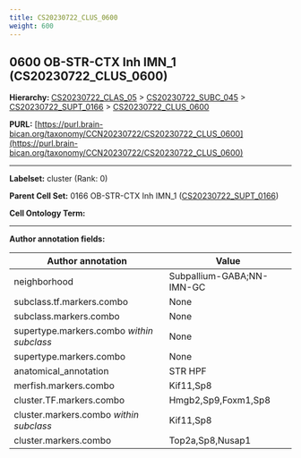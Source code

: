 ```yaml
---
title: CS20230722_CLUS_0600
weight: 600
---
```

## 0600 OB-STR-CTX Inh IMN_1 (CS20230722_CLUS_0600)
<b>Hierarchy: </b>
[CS20230722_CLAS_05](../CS20230722_CLAS_05) >
[CS20230722_SUBC_045](../CS20230722_SUBC_045) >
[CS20230722_SUPT_0166](../CS20230722_SUPT_0166) >
[CS20230722_CLUS_0600](../CS20230722_CLUS_0600)

**PURL:** [https://purl.brain-bican.org/taxonomy/CCN20230722/CS20230722_CLUS_0600](https://purl.brain-bican.org/taxonomy/CCN20230722/CS20230722_CLUS_0600)

---


**Labelset:** cluster (Rank: 0)

**Parent Cell Set:** 0166 OB-STR-CTX Inh IMN_1 ([CS20230722_SUPT_0166](../CS20230722_SUPT_0166))



**Cell Ontology Term:** 

[MARKER GENES.]: #


---

[TRANSFERRED ANNOTATIONS.]: #


[AUTHOR ANNOTATION FIELDS.]: #


**Author annotation fields:**

| Author annotation | Value |
|-------------------|-------|
|neighborhood|Subpallium-GABA;NN-IMN-GC|
|subclass.tf.markers.combo|None|
|subclass.markers.combo|None|
|supertype.markers.combo _within subclass_|None|
|supertype.markers.combo|None|
|anatomical_annotation|STR HPF|
|merfish.markers.combo|Kif11,Sp8|
|cluster.TF.markers.combo|Hmgb2,Sp9,Foxm1,Sp8|
|cluster.markers.combo _within subclass_|Kif11,Sp8|
|cluster.markers.combo|Top2a,Sp8,Nusap1|
